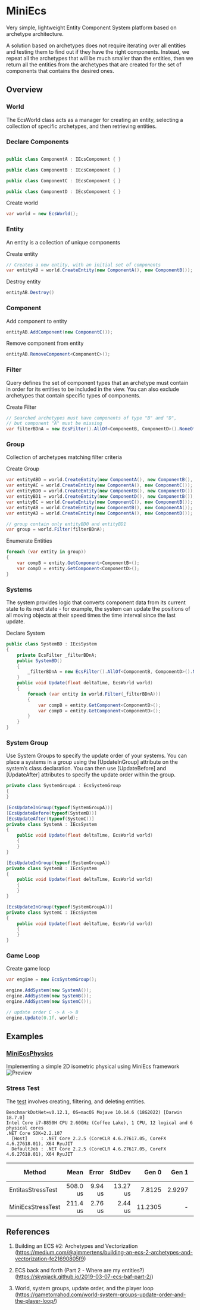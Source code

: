 # MiniEcs
Very simple, lightweight Entity Component System platform based on archetype architecture.

A solution based on archetypes does not require iterating over all entities and testing them to find out if they have the right components. Instead, we repeat all the archetypes that will be much smaller than the entities, then we return all the entities from the archetypes that are created for the set of components that contains the desired ones.
## Overview

### World
The EcsWorld class acts as a manager for creating an entity, selecting a collection of specific archetypes, and then retrieving entities.

### Declare Components
```csharp

public class ComponentA : IEcsComponent { }

public class ComponentB : IEcsComponent { }

public class ComponentC : IEcsComponent { }

public class ComponentD : IEcsComponent { }
```    
Create world

```csharp
var world = new EcsWorld();
``` 
### Entity
An entity is a collection of unique components

Create entity

```csharp
// Creates a new entity, with an initial set of components
var entityAB = world.CreateEntity(new ComponentA(), new ComponentB());
``` 
Destroy entity
```csharp
entityAB.Destroy()
``` 
### Component
Add component to entity
```csharp
entityAB.AddComponent(new ComponentC());
``` 
Remove component from entity 
```csharp
entityAB.RemoveComponent<ComponentC>();
``` 
### Filter
Query defines the set of component types that an archetype must contain in order for its entities to be included in the view. You can also exclude archetypes that contain specific types of components.

Create Filter
```csharp
// Searched archetypes must have components of type "B" and "D", 
// but component "A" must be missing
var filterBDnA = new EcsFilter().AllOf<ComponentB, ComponentD>().NoneOf<ComponentA>();
```
### Group
Collection of archetypes matching filter criteria

Create Group 
```csharp
var entityABD = world.CreateEntity(new ComponentA(), new ComponentB(), new ComponentD());
var entityAC = world.CreateEntity(new ComponentA(), new ComponentC());
var entityBD0 = world.CreateEntity(new ComponentB(), new ComponentD());
var entityBD1 = world.CreateEntity(new ComponentD(), new ComponentB());
var entityBC = world.CreateEntity(new ComponentC(), new ComponentB());
var entityAB = world.CreateEntity(new ComponentB(), new ComponentA());
var entityAD = world.CreateEntity(new ComponentA(), new ComponentD());

// group contain only entityBD0 and entityBD1
var group = world.Filter(filterBDnA);
```
Enumerate Entities
```csharp
foreach (var entity in group))
{
    var compB = entity.GetComponent<ComponentB>();
    var compD = entity.GetComponent<ComponentD>();
}
```
### Systems
The system provides logic that converts component data from its current state to its next state - for example, the system can update the positions of all moving objects at their speed times the time interval since the last update.

Declare System
```csharp
public class SystemBD : IEcsSystem
{
    private EcsFilter _filterBDnA;
    public SystemBD()
    {
        _filterBDnA = new EcsFilter().AllOf<ComponentB, ComponentD>().NoneOf<ComponentA>();
    }
    public void Update(float deltaTime, EcsWorld world)
    {
        foreach (var entity in world.Filter(_filterBDnA)))
        {
            var compB = entity.GetComponent<ComponentB>();
            var compD = entity.GetComponent<ComponentD>();
        }
    }
}
```
### System Group
Use System Groups to specify the update order of your systems. You can place a systems in a group using the [UpdateInGroup] attribute on the system’s class declaration. You can then use [UpdateBefore] and [UpdateAfter] attributes to specify the update order within the group.

```csharp
private class SystemGroupA : EcsSystemGroup
{
}

[EcsUpdateInGroup(typeof(SystemGroupA))]
[EcsUpdateBefore(typeof(SystemB))]
[EcsUpdateAfter(typeof(SystemC))]
private class SystemA : IEcsSystem
{
    public void Update(float deltaTime, EcsWorld world)
    {
    }
}

[EcsUpdateInGroup(typeof(SystemGroupA))
private class SystemB : IEcsSystem
{
    public void Update(float deltaTime, EcsWorld world)
    {
    }
}

[EcsUpdateInGroup(typeof(SystemGroupA))]
private class SystemC : IEcsSystem
{
    public void Update(float deltaTime, EcsWorld world)
    {
    }
}
```
### Game Loop

Create game loop
```csharp
var engine = new EcsSystemGroup();

engine.AddSystem(new SystemA());
engine.AddSystem(new SystemB());
engine.AddSystem(new SystemC());

// update order C -> A -> B
engine.Update(0.1f, world);
```
## Examples
### [MiniEcsPhysics](https://github.com/voledyhil/MiniEcsPhysics)
Implementing a simple 2D isometric physical using MiniEcs framework
![Preview](/images/preview.gif)

### Stress Test

The [test](https://github.com/voledyhil/MiniEcs/blob/master/MiniEcs.Benchmark/ComplexTest.cs) involves creating, filtering, and deleting entities.

```
BenchmarkDotNet=v0.12.1, OS=macOS Mojave 10.14.6 (18G2022) [Darwin 18.7.0]
Intel Core i7-8850H CPU 2.60GHz (Coffee Lake), 1 CPU, 12 logical and 6 physical cores
.NET Core SDK=2.2.107
  [Host]     : .NET Core 2.2.5 (CoreCLR 4.6.27617.05, CoreFX 4.6.27618.01), X64 RyuJIT
  DefaultJob : .NET Core 2.2.5 (CoreCLR 4.6.27617.05, CoreFX 4.6.27618.01), X64 RyuJIT
```
|            Method |     Mean |   Error |   StdDev |   Gen 0 |  Gen 1 | Gen 2 | Allocated |
|------------------ |---------:|--------:|---------:|--------:|-------:|------:|----------:|
| EntitasStressTest | 508.0 us | 9.94 us | 13.27 us |  7.8125 | 2.9297 |     - |  51.64 KB |
| MiniEcsStressTest | 211.4 us | 2.76 us |  2.44 us | 11.2305 |      - |     - |  52.27 KB |

## References
1. Building an ECS #2: Archetypes and Vectorization (https://medium.com/@ajmmertens/building-an-ecs-2-archetypes-and-vectorization-fe21690805f9)

2. ECS back and forth (Part 2 - Where are my entities?)(https://skypjack.github.io/2019-03-07-ecs-baf-part-2/)

3. World, system groups, update order, and the player loop (https://gametorrahod.com/world-system-groups-update-order-and-the-player-loop/)
